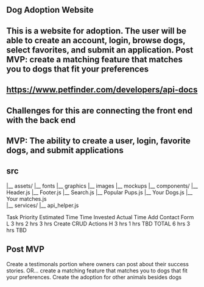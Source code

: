 ## Dog Adoption Website

## This is a website for adoption. The user will be able to create an account, login, browse dogs, select favorites, and submit an application. Post MVP: create a matching feature that matches you to dogs that fit your preferences

## https://www.petfinder.com/developers/api-docs

## Challenges for this are connecting the front end with the back end

## MVP: The ability to create a user, login, favorite dogs, and submit applications

## src
|__ assets/
      |__ fonts
      |__ graphics
      |__ images
      |__ mockups
|__ components/
      |__ Header.js
      |__ Footer.js
      |__ Search.js
      |__ Popular Pups.js
      |__ Your Dogs.js
      |__ Your matches.js       
|__ services/
      |__ api_helper.js


Task	            Priority	Estimated Time	Time Invested	Actual Time
Add Contact Form	L	3 hrs	2 hrs	3 hrs
Create CRUD Actions	H	3 hrs	1 hrs	TBD
TOTAL		            6 hrs	3 hrs	TBD

## Post MVP

Create a testimonals portion where owners can post about their success stories. OR... create a matching feature that matches you to dogs that fit your preferences. Create the adoption for other animals besides dogs


